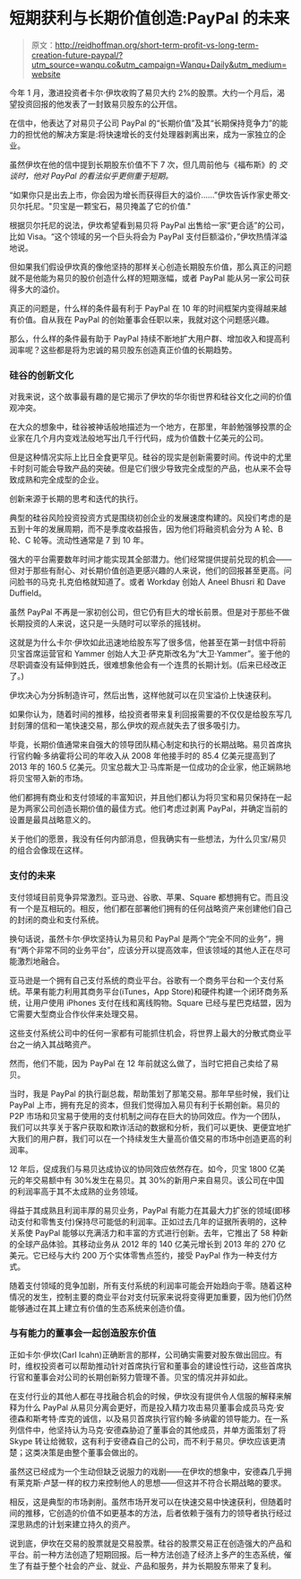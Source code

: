 # 短期获利与长期价值创造:PayPal 的未来

> 原文：<http://reidhoffman.org/short-term-profit-vs-long-term-creation-future-paypal/?utm_source=wanqu.co&utm_campaign=Wanqu+Daily&utm_medium=website>

今年 1 月，激进投资者卡尔·伊坎收购了易贝大约 2%的股票。大约一个月后，渴望投资回报的他发表了一封致易贝股东的公开信。

在信中，他表达了对易贝子公司 PayPal 的“长期价值”及其“长期保持竞争力”的能力的担忧他的解决方案是:将快速增长的支付处理器剥离出来，成为一家独立的企业。

虽然伊坎在他的信中提到长期股东价值不下 7 次，但几周前他与《福布斯》的 *交谈时，他对 PayPal 的看法似乎更侧重于短期。*

“如果你只是出去上市，你会因为增长而获得巨大的溢价……”伊坎告诉作家史蒂文·贝尔托尼。"贝宝是一颗宝石，易贝掩盖了它的价值."

根据贝尔托尼的说法，伊坎希望看到易贝将 PayPal 出售给一家“更合适”的公司，比如 Visa。“这个领域的另一个巨头将会为 PayPal 支付巨额溢价，”伊坎热情洋溢地说。

但如果我们假设伊坎真的像他坚持的那样关心创造长期股东价值，那么真正的问题就不是他能为易贝的股价创造什么样的短期涨幅，或者 PayPal 能从另一家公司获得多大的溢价。

真正的问题是，什么样的条件最有利于 PayPal 在 10 年的时间框架内变得越来越有价值。自从我在 PayPal 的创始董事会任职以来，我就对这个问题感兴趣。

那么，什么样的条件最有助于 PayPal 持续不断地扩大用户群、增加收入和提高利润率呢？这些都是将为忠诚的易贝股东创造真正价值的长期趋势。

### 硅谷的创新文化

对我来说，这个故事最有趣的是它揭示了伊坎的华尔街世界和硅谷文化之间的价值观冲突。

在大众的想象中，硅谷被神话般地描述为一个地方，在那里，年龄勉强够投票的企业家在几个月内变戏法般地写出几千行代码，成为价值数十亿美元的公司。

但是这种情况实际上比日全食更罕见。硅谷的现实是创新需要时间。传说中的尤里卡时刻可能会导致产品的突破。但是它们很少导致完全成型的产品，也从来不会导致成熟和完全成型的企业。

创新来源于长期的思考和迭代的执行。

典型的硅谷风险投资投资方式是围绕初创企业的发展速度构建的。风投们考虑的是五到十年的发展周期，而不是季度收益报告，因为他们将融资机会分为 A 轮、B 轮、C 轮等。流动性通常是 7 到 10 年。

强大的平台需要数年时间才能实现其全部潜力。他们经常提供提前兑现的机会——但对于那些有耐心、对长期价值创造更感兴趣的人来说，他们的回报甚至更高。问问脸书的马克·扎克伯格就知道了。或者 Workday 创始人 Aneel Bhusri 和 Dave Duffield。

虽然 PayPal 不再是一家初创公司，但它仍有巨大的增长前景。但是对于那些不做长期投资的人来说，这只是一头随时可以宰杀的摇钱树。

这就是为什么卡尔·伊坎如此迅速地给股东写了很多信，他甚至在第一封信中将前贝宝首席运营官和 Yammer 创始人大卫·萨克斯改名为“大卫·Yammer”。鉴于他的尽职调查没有延伸到姓氏，很难想象他会有一个连贯的长期计划。(后来已经改正了。)

伊坎决心为分拆制造许可，然后出售，这样他就可以在贝宝溢价上快速获利。

如果你认为，随着时间的推移，给投资者带来复利回报需要的不仅仅是给股东写几封刻薄的信和一笔快速交易，那么伊坎的观点就失去了很多吸引力。

毕竟，长期价值通常来自强大的领导团队精心制定和执行的长期战略。易贝首席执行官约翰·多纳霍将公司的年收入从 2008 年他接手时的 85.4 亿美元提高到了 2013 年的 160.5 亿美元。贝宝总裁大卫·马库斯是一位成功的企业家，他正娴熟地将贝宝带入新的市场。

他们都拥有商业和支付领域的丰富知识，并且他们都认为将贝宝和易贝保持在一起是为两家公司创造长期价值的最佳方式。他们考虑过剥离 PayPal，并确定当前的设置是最具战略意义的。

关于他们的愿景，我没有任何内部消息，但我确实有一些想法，为什么贝宝/易贝的组合会像现在这样。

### 支付的未来

支付领域目前竞争异常激烈。亚马逊、谷歌、苹果、Square 都想拥有它。而且没有一个是互相玩的。相反，他们都在部署他们拥有的任何战略资产来创建他们自己的封闭的商业和支付系统。

换句话说，虽然卡尔·伊坎坚持认为易贝和 PayPal 是两个“完全不同的业务”，拥有“两个非常不同的业务平台”，应该分开以提高效率，但该领域的其他人正在尽可能激烈地融合。

亚马逊是一个拥有自己支付系统的商业平台。谷歌有一个商务平台和一个支付系统。苹果有能力利用其商务平台(iTunes，App Store)和硬件构建一个闭环商务系统，让用户使用 iPhones 支付在线和离线购物。Square 已经与星巴克结盟，因为它需要大型商业合作伙伴来处理交易。

这些支付系统公司中的任何一家都有可能抓住机会，将世界上最大的分散式商业平台之一纳入其战略资产。

然而，他们不能，因为 PayPal 在 12 年前就这么做了，当时它把自己卖给了易贝。

当时，我是 PayPal 的执行副总裁，帮助策划了那笔交易。那年早些时候，我们让 PayPal 上市，拥有充足的资本，但我们觉得加入易贝有利于长期创新。易贝的 P2P 市场和贝宝易于使用的支付机制之间存在巨大的协同效应。作为一个团队，我们可以共享关于客户获取和欺诈活动的数据和分析，我们可以更快、更便宜地扩大我们的用户群，我们可以在一个持续发生大量高价值交易的市场中创造更高的利润率。

12 年后，促成我们与易贝达成协议的协同效应依然存在。如今，贝宝 1800 亿美元的年交易额中有 30%发生在易贝。其 30%的新用户来自易贝。该公司在中国的利润率高于其不太成熟的业务领域。

得益于其成熟且利润丰厚的易贝业务，PayPal 有能力在其最大力扩张的领域(即移动支付和零售支付)保持尽可能低的利润率。正如过去几年的证据所表明的，这种关系使 PayPal 能够以充满活力和丰富的方式进行创新。去年，它推出了 58 种新的全球产品体验。其移动业务从 2012 年的 140 亿美元增长到 2013 年的 270 亿美元。它已经与大约 200 万个实体零售点签约，接受 PayPal 作为一种支付方式。

随着支付领域的竞争加剧，所有支付系统的利润率可能会开始趋向于零。随着这种情况的发生，控制主要的商业平台对支付玩家来说将变得更加重要，因为他们仍然能够通过在其上建立有价值的生态系统来创造价值。

### 与有能力的董事会一起创造股东价值

正如卡尔·伊坎(Carl Icahn)正确断言的那样，公司确实需要对股东做出回应。有时，维权投资者可以帮助推动针对首席执行官和董事会的建设性行动，这些首席执行官和董事会对公司的长期创新努力管理不善。贝宝的情况并非如此。

在支付行业的其他人都在寻找融合机会的时候，伊坎没有提供令人信服的解释来解释为什么 PayPal 从易贝分离会更好，而是投入精力攻击易贝董事会成员马克·安德森和斯考特·库克的诚信，以及易贝首席执行官约翰·多纳霍的领导能力。在一系列信件中，他坚持认为马克·安德森胁迫了董事会的其他成员，并单方面策划了将 Skype 转让给微软，这有利于安德森自己的公司，而不利于易贝。伊坎应该更清楚；这类决策是由整个董事会做出的。

虽然这已经成为一个生动但缺乏说服力的戏剧——在伊坎的想象中，安德森几乎拥有莱克斯·卢瑟一样的权力来控制他人的思想——但这并不符合长期战略的要求。

相反，这是典型的市场剥削。虽然市场开发可以在快速交易中快速获利，但随着时间的推移，它创造的价值不如更基本的方法，后者依赖于强有力的领导者执行经过深思熟虑的计划来建立持久的资产。

说到底，伊坎在交易的股票就是交易股票。硅谷的股票交易正在创造强大的产品和平台。前一种方法创造了短期回报。后一种方法创造了经济上多产的生态系统，催生了有益于整个社会的产业、就业、产品和服务，并为长期股东带来了复利。